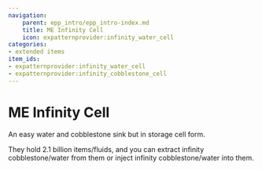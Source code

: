 ```yaml
---
navigation:
    parent: epp_intro/epp_intro-index.md
    title: ME Infinity Cell
    icon: expatternprovider:infinity_water_cell
categories:
- extended items
item_ids:
- expatternprovider:infinity_water_cell
- expatternprovider:infinity_cobblestone_cell
---
```


# ME Infinity Cell

An easy water and cobblestone sink but in storage cell form.

<Row>
<ItemImage id="expatternprovider:infinity_water_cell" scale="4"></ItemImage>
<ItemImage id="expatternprovider:infinity_cobblestone_cell" scale="4"></ItemImage>
</Row>

They hold 2.1 billion items/fluids, and you can extract infinity cobblestone/water from them or inject infinity 
cobblestone/water into them.
